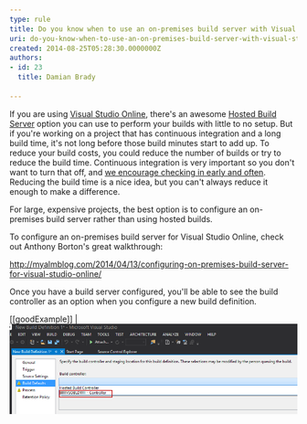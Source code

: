 ```yaml
---
type: rule
title: Do you know when to use an on-premises build server with Visual Studio Online?
uri: do-you-know-when-to-use-an-on-premises-build-server-with-visual-studio-online
created: 2014-08-25T05:28:30.0000000Z
authors:
- id: 23
  title: Damian Brady

---
```


If you are using [Visual Studio Online](http://www.visualstudio.com/), there's an awesome [Hosted Build Server](http://blogs.msdn.com/b/visualstudioalm/archive/2012/03/27/build-on-the-team-foundation-service.aspx) option you can use to perform your builds with little to no setup. But if you're working on a project that has continuous integration and a long build time, it's not long before those build minutes start to add up. To reduce your build costs, you could reduce the number of builds or try to reduce the build time. Continuous integration is very important so you don't want to turn that off, and [we encourage checking in early and often](http://www.ssw.com.au/ssw/Standards/Rules/RulesToBetterSourceControlwithTFS.aspx#CheckinRegularly). Reducing the build time is a nice idea, but you can't always reduce it enough to make a difference.



For large, expensive projects, the best option is to configure an on-premises build server rather than using hosted builds.




To configure an on-premises build server for Visual Studio Online, check out Anthony Borton's great walkthrough:

http://myalmblog.com/2014/04/13/configuring-on-premises-build-server-for-visual-studio-online/





Once you have a build server configured, you'll be able to see the build controller as an option when you configure a new build definition.





[[goodExample]]
| ![ Good Example - We have the option of an on-premises build controller as well as the Hosted Build controller](vso_build.png)
